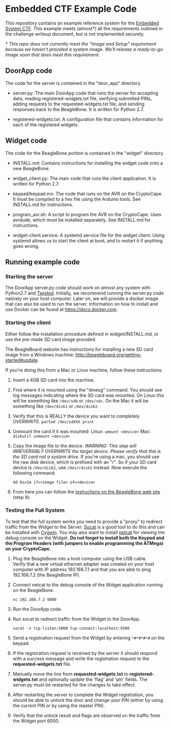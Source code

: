 # Embedded CTF Example Code

This repository contains an example reference system for the 
[Embedded System CTF](http://mitrecyberacademy.org/competitions/embedded/).
This example meets (almost*) all the requirements outlined in the challenge writeup
document, but is not implemented securely.  


_* This repo does not currently meet the "Image and Setup" requirement because we haven't provided
a system image.  We’ll release a ready-to-go image soon that does meet this requirement._

## DoorApp code

The code for the server is contained in the "door_app" directory. 

* server.py:
    The main DoorApp code that runs the server for accepting data, reading registered-widgets.txt
    file, verifying submitted PINs, adding requests to the requested-widgets.txt file, and sending
    responses back to the BeagleBone.  It is written for Python 2.7.

* registered-widgets.txt:
    A configuration file that contains information for each of the registered widgets.


## Widget code

The code for the BeagleBone portion is contained in the "widget" directory. 

* INSTALL.md:
    Contains instructions for installing the widget code onto a new BeagleBone.

* widget_client.py:
    The main code that runs the client application. It is written for Python 2.7.

* keypad/keypad.ino:
    The code that runs on the AVR on the CryptoCape. It must be
    compiled to a hex file using the Arduino tools. See INSTALL.md for
    instructions.

* program_avr.sh:
    A script to program the AVR on the CryptoCape. Uses avrdude,
    which must be installed separately. See INSTALL.md for instructions.

* widget-client.service:
    A systemd service file for the widget client. Using systemd allows
    us to start the client at boot, and to restart it if anything goes wrong.

## Running example code

### Starting the server

The DoorApp server.py code should work on almost any system with Python2.7 and 
[Twisted](https://pypi.python.org/pypi/Twisted).  Initially, we recommend running the server.py 
code natively on your host computer.  Later on, we will provide a docker image that can also 
be used to run the server.  Information on how to install and use Docker can be found at https://docs.docker.com.  


### Starting the client

Either follow the installation procedure defined in widget/INSTALL.md, or use
the pre-made SD card image provided.

The BeagleBoard website has instructions for installing a new SD card image
from a Windows machine: http://beagleboard.org/getting-started#update

If you're doing this from a Mac or Linux machine, follow these instructions:

1. Insert a 4GB SD card into the machine.

2. Find where it is mounted using the "dmesg" command. You should see log
   messages indicating where the SD card was mounted. On Linux this will be
   something like `/dev/sdb` or `/dev/sdc`. On the Mac it will be something like
   `/dev/disk1` or `/dev/disk2`.

3. Verify that this is REALLY the device you want to completely OVERWRITE.
   `parted /dev/sdXXX print`

4. Unmount the card if it was mounted:
    Linux: `umount <device>`
    Mac: `diskutil unmount <device>`

5. Copy the image file to the device. _WARNING: This step will IRREVERSIBLY OVERWRITE the target
   device.  Please verify that this is the SD card not a system drive._  If you're using a mac, 
   you should use the raw disk device, which is prefixed with an "r". So if your SD card device is
   `/dev/disk2`, use `/dev/rdisk2` instead. Now execute the following command:

    `dd bs=1m if=<image file> of=<device>`
    
6. From here you can follow the [instructions on the BeagleBone web site](http://beagleboard.org/getting-started) (step 8).

### Testing the Full System

To test that the full system works you need to provide a "proxy" to redirect traffic from the
Widget to the Server.  [Socat](http://linux.die.net/man/1/socat) is a good tool to do this and can
be installed with [Cygwin](https://cygwin.com).  You may also want to install [netcat](http://nc110.sourceforge.net) 
for viewing the debug console on the Widget.  **Do not forget to install both the Keypad and the Program Headers (with jumpers to enable programming the ATMega) on your CryptoCape.**

1. Plug the BeagleBone into a host computer using the USB cable.  
   Verify that a new virtual ethernet adapter was created on your host computer with IP address 
   192.168.7.1 and that you are able to ping 192.168.7.2 (the BeagleBone IP).
   
2. Connect netcat to the debug console of the Widget application running on the BeagleBone.
 
    `nc 192.168.7.2 6000`

3. Run the DoorApp code.

4. Run socat to redirect traffic from the Widget to the DoorApp.  
 
    `socat -v tcp-listen:5000 tcp-connect:localhost:9500`

5. Send a registration request from the Widget by entering `*#*#*#*#` on the keypad.

6. If the registration request is received by the server it should respond with a success message 
   and write the registration request to the **requested-widgets.txt** file.
  
7. Manually move the line from **requested-widgets.txt** to **registered-widgets.txt** and optionally update
   the 'flag' and 'pin' fields.  The server.py must be restarted for the changes to take effect.
  
8. After restarting the server to complete the Widget registration, you should be able to unlock
   the door and change your PIN (either by using the current PIN or by using the master PIN).

9. Verify that the unlock result and flags are observed on the traffic from the Widget port 6000.
